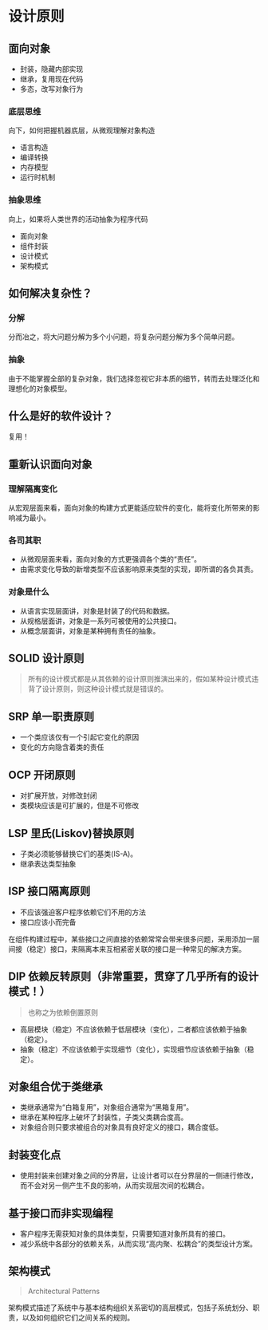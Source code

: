 # 设计原则

## 面向对象

- 封装，隐藏内部实现
- 继承，复用现在代码
- 多态，改写对象行为

### 底层思维

向下，如何把握机器㡳层，从微观理解对象构造

- 语言构造
- 编译转换
- 内存模型
- 运行时机制
  
### 抽象思维

向上，如果将人类世界的活动抽象为程序代码

- 面向对象
- 组件封装
- 设计模式
- 架构模式

## 如何解决复杂性？

### 分解

分而冶之，将大问题分解为多个小问题，将复杂问题分解为多个简单问题。

### 抽象

由于不能掌握全部的复杂对象，我们选择忽视它非本质的细节，转而去处理泛化和理想化的对象模型。

## 什么是好的软件设计？

复用！

## 重新认识面向对象

### 理解隔离变化

从宏观层面来看，面向对象的构建方式更能适应软件的变化，能将变化所带来的影响减为最小。

### 各司其职

- 从微观层面来看，面向对象的方式更强调各个类的“责任”。
- 由需求变化导致的新增类型不应该影响原来类型的实现，即所谓的各负其责。

### 对象是什么

- 从语言实现层面讲，对象是封装了的代码和数据。
- 从规格层面讲，对象是一系列可被使用的公共接口。
- 从概念层面讲，对象是某种拥有责任的抽象。

## SOLID 设计原则

> 所有的设计模式都是从其依赖的设计原则推演出来的，假如某种设计模式违背了设计原则，则这种设计模式就是错误的。

## SRP 单一职责原则

- 一个类应该仅有一个引起它变化的原因
- 变化的方向隐含着类的责任

## OCP 开闭原则

- 对扩展开放，对修改封闭
- 类模块应该是可扩展的，但是不可修改

## LSP 里氏(Liskov)替换原则

- 子类必须能够替换它们的基类(IS-A)。
- 继承表达类型抽象

## ISP 接口隔离原则

- 不应该强迫客户程序依赖它们不用的方法
- 接口应该小而完备

在组件构建过程中，某些接口之间直接的依赖常常会带来很多问题，采用添加一层间接（稳定）接口，来隔离本来互相紧密关联的接口是一种常见的解决方案。

## DIP 依赖反转原则（非常重要，贯穿了几乎所有的设计模式！）

> 也称之为依赖倒置原则

- 高层模块（稳定）不应该依赖于低层模块（变化），二者都应该依赖于抽象（稳定）。
- 抽象（稳定）不应该依赖于实现细节（变化），实现细节应该依赖于抽象（稳定）。

## 对象组合优于类继承

- 类继承通常为“白箱复用”，对象组合通常为“黑箱复用”。
- 继承在某种程序上破坏了封装性，子类父类耦合度高。
- 对象组合则只要求被组合的对象具有良好定义的接口，耦合度低。

## 封装变化点

- 使用封装来创建对象之间的分界层，让设计者可以在分界层的一侧进行修改，而不会对另一侧产生不良的影响，从而实现层次间的松耦合。
  
## 基于接口而非实现编程

- 客户程序无需获知对象的具体类型，只需要知道对象所具有的接口。
- 减少系统中各部分的依赖关系，从而实现“高内聚、松耦合”的类型设计方案。
  
## 架构模式

> Architectural Patterns

架构模式描述了系统中与基本结构组织关系密切的高层模式，包括子系统划分、职责，以及如何组织它们之间关系的规则。
